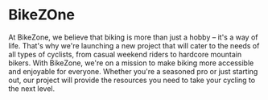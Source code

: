 # BikeZOne
At BikeZone, we believe that biking is more than just a hobby – it's a way of life. 
That's why we're launching a new project that will cater to the needs of all types of cyclists, 
from casual weekend riders to hardcore mountain bikers. With BikeZone, we're on a mission to make biking more accessible and enjoyable for everyone. 
Whether you're a seasoned pro or just starting out, our project will provide the resources you need to take your cycling to the next level.
